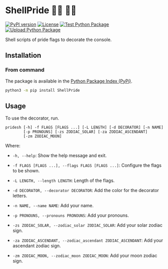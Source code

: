 # ShellPride 🏳️‍🌈 :transgender_flag:
[![PyPI version](https://img.shields.io/pypi/v/ShellPride.svg)](https://pypi.org/project/ShellPride/)
[![License](https://img.shields.io/pypi/l/ShellPride.svg)](https://github.com/ccmorenos/ShellPride/blob/main/LICENSE)
[![Test Python Package](https://github.com/ccmorenos/ShellPride/actions/workflows/test-python.yml/badge.svg?branch=main)](https://github.com/ccmorenos/ShellPride/actions/workflows/test-python.yml) [![Upload Python Package](https://github.com/ccmorenos/ShellPride/actions/workflows/python-publish.yml/badge.svg)](https://github.com/ccmorenos/ShellPride/actions/workflows/python-publish.yml)

Shell scripts of pride flags to decorate the console.

## Installation

### From command

The package is available in the
[Python Package Index (PyPi)](https://pypi.org/project/ShellPride/).

```bash
python3 -m pip install ShellPride
```

## Usage

To use the decorator, run.

```shell
pridesh [-h] -f FLAGS [FLAGS ...] [-L LENGTH] [-d DECORATOR] [-n NAME]
        [-p PRONOUNS] [-zs ZODIAC_SOLAR] [-za ZODIAC_ASCENDANT]
        [-zm ZODIAC_MOON]
```

Where:

* `-h, --help`: Show the help message and exit.

* `-f FLAGS [FLAGS ...], --flags FLAGS [FLAGS ...]`: Configure the flags to be
  shown.

* `-L LENGTH, --length LENGTH`: Length of the flags.

* `-d DECORATOR, --decorator DECORATOR`: Add the color for the decorator
letters.

* `-n NAME, --name NAME`: Add your name.

* `-p PRONOUNS, --pronouns PRONOUNS`: Add your pronouns.

* `-zs ZODIAC_SOLAR, --zodiac_solar ZODIAC_SOLAR`: Add your solar zodiac sign.

* `-za ZODIAC_ASCENDANT, --zodiac_ascendant ZODIAC_ASCENDANT`: Add your
  ascendant zodiac sign.

* `-zm ZODIAC_MOON, --zodiac_moon ZODIAC_MOON`: Add your moon zodiac sign.
